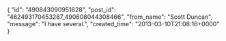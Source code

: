  {
   "id": "490843090951628",
   "post_id": "462493170453287_490608044308466",
   "from_name": "Scott Duncan",
   "message": "I have several.",
   "created_time": "2013-03-10T21:08:16+0000"
 }
